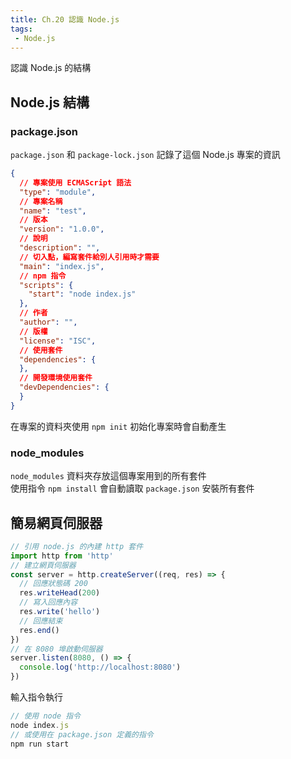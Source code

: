 ```yaml
--- 
title: Ch.20 認識 Node.js
tags:
 - Node.js
---
```

認識 Node.js 的結構
<!-- more -->

## Node.js 結構

### package.json
`package.json` 和 `package-lock.json` 記錄了這個 Node.js 專案的資訊  
```json
{
  // 專案使用 ECMAScript 語法
  "type": "module",
  // 專案名稱
  "name": "test",
  // 版本
  "version": "1.0.0",
  // 說明
  "description": "",
  // 切入點，編寫套件給別人引用時才需要
  "main": "index.js",
  // npm 指令
  "scripts": {
    "start": "node index.js"
  },
  // 作者
  "author": "",
  // 版權
  "license": "ISC",
  // 使用套件
  "dependencies": {
  },
  // 開發環境使用套件
  "devDependencies": {
  }
}
```
在專案的資料夾使用 `npm init` 初始化專案時會自動產生  

### node_modules
`node_modules` 資料夾存放這個專案用到的所有套件  
使用指令 `npm install` 會自動讀取 `package.json` 安裝所有套件  

## 簡易網頁伺服器
```js
// 引用 node.js 的內建 http 套件
import http from 'http'
// 建立網頁伺服器
const server = http.createServer((req, res) => {
  // 回應狀態碼 200
  res.writeHead(200)
  // 寫入回應內容
  res.write('hello')
  // 回應結束
  res.end()
})
// 在 8080 埠啟動伺服器
server.listen(8080, () => {
  console.log('http://localhost:8080')
})
```

輸入指令執行
```js
// 使用 node 指令
node index.js
// 或使用在 package.json 定義的指令
npm run start
```
